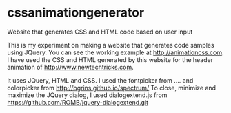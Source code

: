 cssanimationgenerator
=====================

Website that generates CSS and HTML code based on user input

This is my experiment on making a website that generates code samples using JQuery. You can see the working example at
http://animationcss.com. I have used the CSS and HTML generated by this website for the header animation of 
http://www.newtechtricks.com.

It uses JQuery, HTML and CSS. I used the fontpicker from .... and colorpicker from http://bgrins.github.io/spectrum/ 
To close, minimize and maximize the JQuery dialog, I used dialogextend.js from 
https://github.com/ROMB/jquery-dialogextend.git
